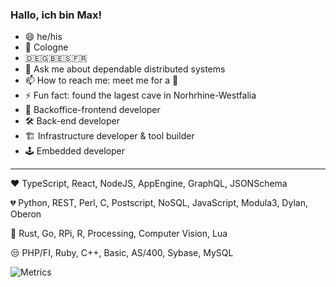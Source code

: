 ### Hallo, ich bin Max!

- 😄 he/his
- 🌆 Cologne
- 🇩🇪🇬🇧🇪🇸🇫🇷
- 💬 Ask me about dependable distributed systems
- 📫 How to reach me: meet me for a 🍺
- ⚡ Fun fact: found the lagest cave in Norhrhine-Westfalia
- 🔭 Backoffice-frontend developer
- 🛠 Back-end developer
- 🏗 Infrastructure developer & tool builder
- 🕹 Embedded developer

---

❤️ TypeScript, React, NodeJS, AppEngine, GraphQL, JSONSchema

💔 Python, REST, Perl, C, Postscript, NoSQL, JavaScript, Modula3, Dylan, Oberon

🤔 Rust, Go, RPi, R, Processing, Computer Vision, Lua

😒 PHP/FI, Ruby, C++, Basic, AS/400, Sybase, MySQL

<!-- If you're using "master" as default branch -->

![Metrics](https://github.com/my-github-user/my-github-user/blob/master/github-metrics.svg)
